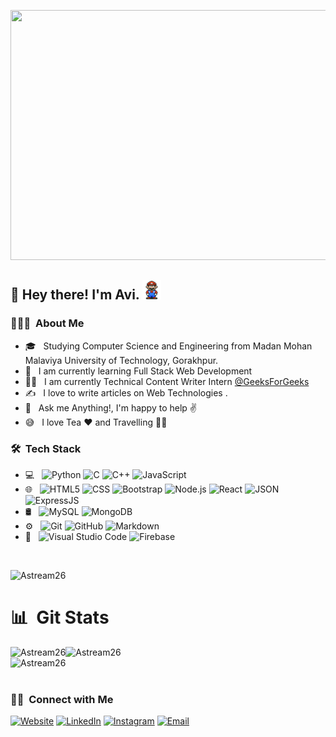<p align="center">
  <img src="https://media.giphy.com/media/u1WhXLjwgcXpHJBMRM/giphy.gif" height="400px" width="800px" />
</p>


<h2> 👋 Hey there! I'm Avi. <img src="https://github.com/SatYu26/SatYu26/blob/master/Assets/Mario_Hello_Big.gif" width="30px"></h2>

<h3> 👨🏻‍💻 &nbsp;About Me </h3>

- 🎓 &nbsp; Studying Computer Science and Engineering from Madan Mohan Malaviya University of Technology, Gorakhpur.
- 🌱 &nbsp; I am currently learning Full Stack Web Development 
- 👨‍💻 &nbsp; I am currently Technical Content Writer Intern [@GeeksForGeeks](https://auth.geeksforgeeks.org/user/astream26/articles)
- ✍️ &nbsp; I love to write articles on Web Technologies .
- 👻 &nbsp; Ask me Anything!, I'm happy to help ✌️ 
- 😅 &nbsp; I love Tea ❤️ and Travelling  🧑‍✈️

<h3> 🛠 &nbsp;Tech Stack</h3>

- 💻 &nbsp;
  ![Python](https://img.shields.io/badge/-Python-333333?style=flat&logo=python)
  ![C](https://img.shields.io/badge/-C-000000?style=for-the-badge&logo=C)
  ![C++](https://img.shields.io/badge/-C++-333333?style=flat&logo=C%2B%2B&logoColor=00599C)
  ![JavaScript](https://img.shields.io/badge/-JavaScript-333333?style=flat&logo=javascript)
- 🌐 &nbsp;
  ![HTML5](https://img.shields.io/badge/-HTML5-333333?style=flat&logo=HTML5)
  ![CSS](https://img.shields.io/badge/-CSS-333333?style=flat&logo=CSS3&logoColor=1572B6)
  ![Bootstrap](https://img.shields.io/badge/-Bootstrap-333333?style=flat&logo=bootstrap&logoColor=563D7C)
  ![Node.js](https://img.shields.io/badge/-Node.js-333333?style=flat&logo=node.js)
  ![React](https://img.shields.io/badge/-React-333333?style=flat&logo=react)
  ![JSON](https://img.shields.io/badge/-json-02569B?style=flat&logo=json&link=https://github.com/BRdhanani)
  ![ExpressJS](https://img.shields.io/badge/-Express.js-787878?style=flat)
- 🛢 &nbsp;
  ![MySQL](https://img.shields.io/badge/-MySQL-333333?style=flat&logo=mysql)
  ![MongoDB](https://img.shields.io/badge/-MongoDB-333333?style=flat&logo=mongodb)
- ⚙️ &nbsp;
  ![Git](https://img.shields.io/badge/-Git-333333?style=flat&logo=git)
  ![GitHub](https://img.shields.io/badge/-GitHub-333333?style=flat&logo=github)
  ![Markdown](https://img.shields.io/badge/-Markdown-333333?style=flat&logo=markdown)
- 🔧 &nbsp;
  ![Visual Studio Code](https://img.shields.io/badge/-Visual%20Studio%20Code-333333?style=flat&logo=visual-studio-code&logoColor=007ACC)
  ![Firebase](https://img.shields.io/badge/-Firebase-FFA611?style=flat&logo=firebase&logoColor=FFFFFF)

</br>
<p align="left"> <img src="https://komarev.com/ghpvc/?username=Astream26" alt="Astream26" /> </p>



<h1 align="left"> 📊 &nbsp;Git Stats</h1>

  <img  align="left"  src="https://github-readme-stats.vercel.app/api?username=Astream26&&count_private=true&show_icons=true&theme=radical&include_all_commits=true" alt="Astream26" />
  <img  align="left"  align="center" src="https://github-readme-streak-stats.herokuapp.com/?user=Astream26&&count_private=true&show_icons=true&theme=radical&include_all_commits=true" alt="Astream26" />
<br/>
<img   src="https://github-readme-stats.vercel.app/api/top-langs/?username=Astream26&&count_private=true&show_icons=true&theme=radical&include_all_commits=true" alt="Astream26" />




<br/>
<br/>
<h3> 🤝🏻 &nbsp;Connect with Me </h3>

<p >
<a href="https://astream26.ga/"><img alt="Website" src="https://img.shields.io/badge/Website-https://astream26.ga-blue?style=flat-square&logo=google-chrome"></a>
<a href="https://www.linkedin.com/in/avi-kumar-srivastava-79a25b177/"><img alt="LinkedIn" src="https://img.shields.io/badge/LinkedIn-Avi%20Kumar%20Srivastava-blue?style=flat-square&logo=linkedin"></a>
<a href="https://www.instagram.com/__avi_26__/?hl=en"><img alt="Instagram" src="https://img.shields.io/badge/Instagram-__avi_26__-blue?style=flat-square&logo=instagram"></a>
<a href="mailto:kumaravi113@gmail.com"><img alt="Email" src="https://img.shields.io/badge/Email-kumaravi113@gmail.com-blue?style=flat-square&logo=gmail"></a>
</p>
